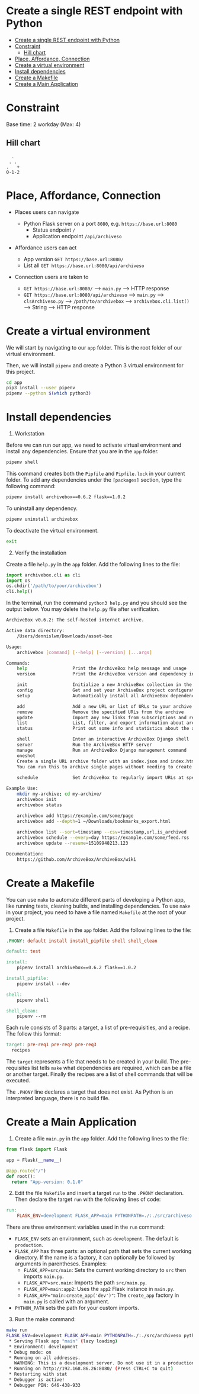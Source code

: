 # Create a single REST endpoint with Python

<!-- TOC -->

- [Create a single REST endpoint with Python](#create-a-single-rest-endpoint-with-python)
- [Constraint](#constraint)
    - [Hill chart](#hill-chart)
- [Place, Affordance, Connection](#place-affordance-connection)
- [Create a virtual environment](#create-a-virtual-environment)
- [Install dependencies](#install-dependencies)
- [Create a Makefile](#create-a-makefile)
- [Create a Main Application](#create-a-main-application)

<!-- /TOC -->

# Constraint

Base time: 2 workday (Max: 4)

## Hill chart
```
  .
 . .
.   +
0-1-2
```

# Place, Affordance, Connection

* Places users can navigate
  * Python Flask server on a port `8080`, e.g. `https://base.url:8080`
    * Status endpoint `/`
    * Application endpoint `/api/archiveso`

* Affordance users can act
  * App version `GET https://base.url:8080/`
  * List all `GET https://base.url:8080/api/archiveso`

* Connection users are taken to
  * `GET https://base.url:8080/` --> `main.py` --> HTTP response
  * `GET https://base.url:8080/api/archiveso` --> `main.py` --> `clsArchiveso.py` --> `/path/to/archivebox` --> `archivebox.cli.list()` --> String --> HTTP response

# Create a virtual environment

We will start by navigating to our `app` folder. This is the root folder of our virtual environment.

Then, we will install `pipenv` and create a Python 3 virtual environment for this project.

```sh
cd app
pip3 install --user pipenv
pipenv --python $(which python3)
```

# Install dependencies

1. Workstation

Before we can run our app, we need to activate virtual environment and install any dependencies. Ensure that you are in the `app` folder.

```sh
pipenv shell
```

This command creates both the `Pipfile` and `Pipfile.lock` in your current folder. To add any dependencies under the `[packages]` section, type the following command:

```sh
pipenv install archivebox==0.6.2 flask==1.0.2
```

To uninstall any dependency.

```sh
pipenv uninstall archivebox
```

To deactivate the virtual environment.

```sh
exit
```

2. Verify the installation

Create a file `help.py` in the `app` folder. Add the following lines to the file:

```py
import archivebox.cli as cli
import os
os.chdir('/path/to/your/archivebox')
cli.help()
```

In the terminal, run the command `python3 help.py` and you should see the output below. You may delete the `help.py` file after verification.

```sh
ArchiveBox v0.6.2: The self-hosted internet archive.

Active data directory:
    /Users/dennislwm/Downloads/asset-box

Usage:
    archivebox [command] [--help] [--version] [...args]

Commands:
    help                 Print the ArchiveBox help message and usage
    version              Print the ArchiveBox version and dependency information

    init                 Initialize a new ArchiveBox collection in the current directory
    config               Get and set your ArchiveBox project configuration values
    setup                Automatically install all ArchiveBox dependencies and extras

    add                  Add a new URL or list of URLs to your archive
    remove               Remove the specified URLs from the archive
    update               Import any new links from subscriptions and retry any previously failed/skipped links
    list                 List, filter, and export information about archive entries
    status               Print out some info and statistics about the archive collection

    shell                Enter an interactive ArchiveBox Django shell
    server               Run the ArchiveBox HTTP server
    manage               Run an ArchiveBox Django management command
    oneshot              
    Create a single URL archive folder with an index.json and index.html, and all the archive method outputs.
    You can run this to archive single pages without needing to create a whole collection with archivebox init.
    
    schedule             Set ArchiveBox to regularly import URLs at specific times using cron

Example Use:
    mkdir my-archive; cd my-archive/
    archivebox init
    archivebox status

    archivebox add https://example.com/some/page
    archivebox add --depth=1 ~/Downloads/bookmarks_export.html
    
    archivebox list --sort=timestamp --csv=timestamp,url,is_archived
    archivebox schedule --every=day https://example.com/some/feed.rss
    archivebox update --resume=15109948213.123

Documentation:
    https://github.com/ArchiveBox/ArchiveBox/wiki
```

# Create a Makefile

You can use `make` to automate different parts of developing a Python app, like running tests, cleaning builds, and installing dependencies. To use `make` in your project, you need to have a file named `Makefile` at the root of your project.

1. Create a file `Makefile` in the `app` folder. Add the following lines to the file:

```makefile
.PHONY: default install install_pipfile shell shell_clean

default: test

install:
	pipenv install archivebox==0.6.2 flask==1.0.2

install_pipfile:
	pipenv install --dev

shell:
	pipenv shell

shell_clean:
	pipenv --rm
```

Each rule consists of 3 parts: a target, a list of pre-requisities, and a recipe. The follow this format:

```makefile
target: pre-req1 pre-req2 pre-req3
  recipes
```

The `target` represents a file that needs to be created in your build. The pre-requisites list tells `make` what dependencies are required, which can be a file or another target. Finally the recipes are a list of shell commands that will be executed.

The `.PHONY` line declares a target that does not exist. As Python is an interpreted language, there is no build file.

# Create a Main Application

1. Create a file `main.py` in the `app` folder. Add the following lines to the file:

```py
from flask import Flask

app = Flask(__name__)

@app.route("/")
def root():
  return "App-version: 0.1.0"
```

2. Edit the file `Makefile` and insert a target `run` to the `.PHONY` declaration. Then declare the target `run` with the following lines of code:

```makefile
run:
	FLASK_ENV=development FLASK_APP=main PYTHONPATH=./:./src/archiveso python3 -m flask run --host=0.0.0.0 --port=8080
```

There are three environment variables used in the `run` command:
* `FLASK_ENV` sets an environment, such as `development`. The default is `production`.
* `FLASK_APP` has three parts: an optional path that sets the current working directory. If the name is a factory, it can optionally be followed by arguments in parentheses. Examples:
  * `FLASK_APP=src/main`: Sets the current working directory to `src` then imports `main.py`.
  * `FLASK_APP=src.main`: Imports the path `src/main.py`.
  * `FLASK_APP=main:app2`: Uses the `app2` Flask instance in `main.py`.
  * `FLASK_APP="main:create_app('dev')"`: The `create_app` factory in `main.py` is called with an argument.
* `PYTHON_PATH` sets the path for your custom imports.

3. Run the make command:

```sh
make run
FLASK_ENV=development FLASK_APP=main PYTHONPATH=./:./src/archiveso python3 -m flask run --host=0.0.0.0 --port=8080
 * Serving Flask app "main" (lazy loading)
 * Environment: development
 * Debug mode: on
 * Running on all addresses.
   WARNING: This is a development server. Do not use it in a production deployment.
 * Running on http://192.168.86.26:8080/ (Press CTRL+C to quit)
 * Restarting with stat
 * Debugger is active!
 * Debugger PIN: 646-438-933
```
